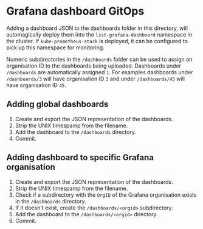 # Grafana dashboard GitOps

Adding a dashboard JSON to the dashboards folder in this directory, will
automagically deploy them into the `lsst-grafana-dashboard` namespace in the
cluster. If `kube-prometheus-stack` is deployed, it can be configured to pick up
this namespace for monitoring.

Numeric subdirectories in the `/dashboards` folder can be used to assign an
organisation ID to the dashboards being uploaded. Dashboards under `/dashboards`
are automatically assigned `1`. For examples dashboards under `/dashboards/3`
will have organisation ID `3` and under `/dashboards/45` will have organisation
ID `45`.

## Adding global dashboards

1. Create and export the JSON representation of the dashboards.
2. Strip the UNIX timespamp from the filename.
3. Add the dashboard to the `/dashboards` directory.
4. Commit.

## Adding dashboard to specific Grafana organisation

1. Create and export the JSON representation of the dashboards.
2. Strip the UNIX timespamp from the filename.
3. Check if a subdirectory with the `OrgID` of the Grafana organisation exists in
   the `/dashboards` directory.
4. If it doesn't exist, create the `/dashboards/<orgid>` subdirectory.
5. Add the dashboard to the `/dashboards/<orgid>` directory.
6. Commit.
